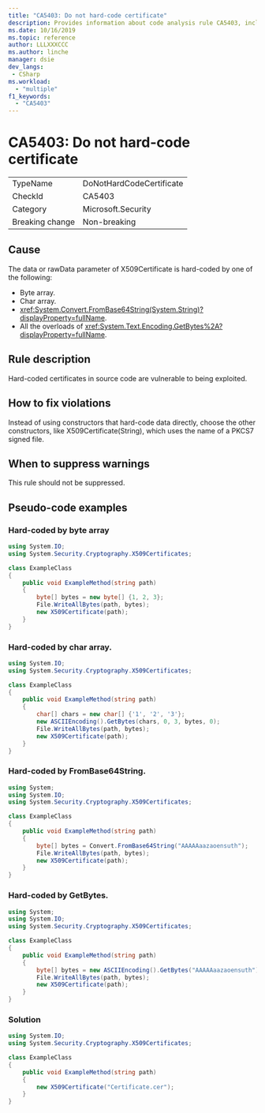 ```yaml
---
title: "CA5403: Do not hard-code certificate"
description: Provides information about code analysis rule CA5403, including causes, how to fix violations, and when to suppress it.
ms.date: 10/16/2019
ms.topic: reference
author: LLLXXXCCC
ms.author: linche
manager: dsie
dev_langs:
 - CSharp
ms.workload:
  - "multiple"
f1_keywords:
  - "CA5403"
---
```

# CA5403: Do not hard-code certificate

|||
|-|-|
|TypeName|DoNotHardCodeCertificate|
|CheckId|CA5403|
|Category|Microsoft.Security|
|Breaking change|Non-breaking|

## Cause

The data or rawData parameter of X509Certificate is hard-coded by one of the following:

- Byte array.
- Char array.
- <xref:System.Convert.FromBase64String(System.String)?displayProperty=fullName>.
- All the overloads of <xref:System.Text.Encoding.GetBytes%2A?displayProperty=fullName>.

## Rule description

Hard-coded certificates in source code are vulnerable to being exploited.

## How to fix violations

Instead of using constructors that hard-code data directly, choose the other constructors, like X509Certificate(String), which uses the name of a PKCS7 signed file.

## When to suppress warnings

This rule should not be suppressed.

## Pseudo-code examples

### Hard-coded by byte array

```csharp
using System.IO;
using System.Security.Cryptography.X509Certificates;

class ExampleClass
{
    public void ExampleMethod(string path)
    {
        byte[] bytes = new byte[] {1, 2, 3};
        File.WriteAllBytes(path, bytes);
        new X509Certificate(path);
    }
}
```

### Hard-coded by char array.

```csharp
using System.IO;
using System.Security.Cryptography.X509Certificates;

class ExampleClass
{
    public void ExampleMethod(string path)
    {
        char[] chars = new char[] {'1', '2', '3'};
        new ASCIIEncoding().GetBytes(chars, 0, 3, bytes, 0);
        File.WriteAllBytes(path, bytes);
        new X509Certificate(path);
    }
}
```

### Hard-coded by FromBase64String.

```csharp
using System;
using System.IO;
using System.Security.Cryptography.X509Certificates;

class ExampleClass
{
    public void ExampleMethod(string path)
    {
        byte[] bytes = Convert.FromBase64String("AAAAAaazaoensuth");
        File.WriteAllBytes(path, bytes);
        new X509Certificate(path);
    }
}
```

### Hard-coded by GetBytes.

```csharp
using System;
using System.IO;
using System.Security.Cryptography.X509Certificates;

class ExampleClass
{
    public void ExampleMethod(string path)
    {
        byte[] bytes = new ASCIIEncoding().GetBytes("AAAAAaazaoensuth");
        File.WriteAllBytes(path, bytes);
        new X509Certificate(path);
    }
}
```

### Solution

```csharp
using System.IO;
using System.Security.Cryptography.X509Certificates;

class ExampleClass
{
    public void ExampleMethod(string path)
    {
        new X509Certificate("Certificate.cer");
    }
}
```
